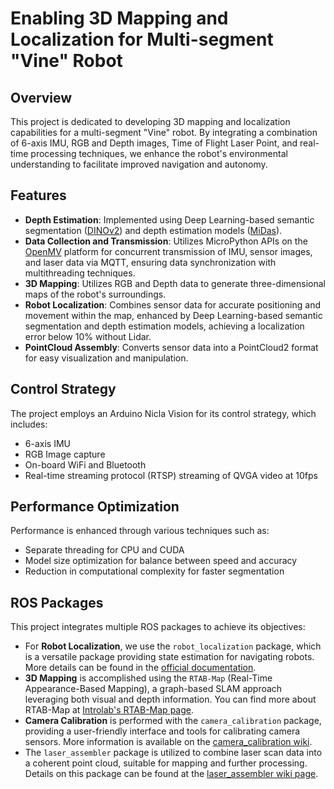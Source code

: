 # Enabling 3D Mapping and Localization for Multi-segment "Vine" Robot

## Overview
This project is dedicated to developing 3D mapping and localization capabilities for a multi-segment "Vine" robot. By integrating a combination of 6-axis IMU, RGB and Depth images, Time of Flight Laser Point, and real-time processing techniques, we enhance the robot's environmental understanding to facilitate improved navigation and autonomy.

## Features
- **Depth Estimation**: Implemented using Deep Learning-based semantic segmentation ([DINOv2](https://github.com/isl-org/ZoeDepth)) and depth estimation models ([MiDas](https://github.com/isl-org/MiDaS)).
- **Data Collection and Transmission**: Utilizes MicroPython APIs on the [OpenMV](https://openmv.io/) platform for concurrent transmission of IMU, sensor images, and laser data via MQTT, ensuring data synchronization with multithreading techniques.
- **3D Mapping**: Utilizes RGB and Depth data to generate three-dimensional maps of the robot's surroundings.
- **Robot Localization**: Combines sensor data for accurate positioning and movement within the map, enhanced by Deep Learning-based semantic segmentation and depth estimation models, achieving a localization error below 10% without Lidar.
- **PointCloud Assembly**: Converts sensor data into a PointCloud2 format for easy visualization and manipulation.


## Control Strategy
The project employs an Arduino Nicla Vision for its control strategy, which includes:
- 6-axis IMU
- RGB Image capture
- On-board WiFi and Bluetooth
- Real-time streaming protocol (RTSP) streaming of QVGA video at 10fps

## Performance Optimization
Performance is enhanced through various techniques such as:
- Separate threading for CPU and CUDA
- Model size optimization for balance between speed and accuracy
- Reduction in computational complexity for faster segmentation

## ROS Packages
This project integrates multiple ROS packages to achieve its objectives:
- For **Robot Localization**, we use the `robot_localization` package, which is a versatile package providing state estimation for navigating robots. More details can be found in the [official documentation](https://docs.ros.org/en/melodic/api/robot_localization/html/index.html).
- **3D Mapping** is accomplished using the `RTAB-Map` (Real-Time Appearance-Based Mapping), a graph-based SLAM approach leveraging both visual and depth information. You can find more about RTAB-Map at [Introlab's RTAB-Map page](https://introlab.github.io/rtabmap/).
- **Camera Calibration** is performed with the `camera_calibration` package, providing a user-friendly interface and tools for calibrating camera sensors. More information is available on the [camera_calibration wiki](https://wiki.ros.org/camera_calibration).
- The `laser_assembler` package is utilized to combine laser scan data into a coherent point cloud, suitable for mapping and further processing. Details on this package can be found at the [laser_assembler wiki page](https://wiki.ros.org/laser_assembler).
